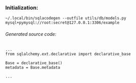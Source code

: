 ### Initialization:
`~/.local/bin/sqlacodegen --outfile utils/db/models.py mysql+pymysql://root:secret@127.0.0.1:3306/example`

###### Generated source code:
```
...
from sqlalchemy.ext.declarative import declarative_base

Base = declarative_base()
metadata = Base.metadata

...
```
